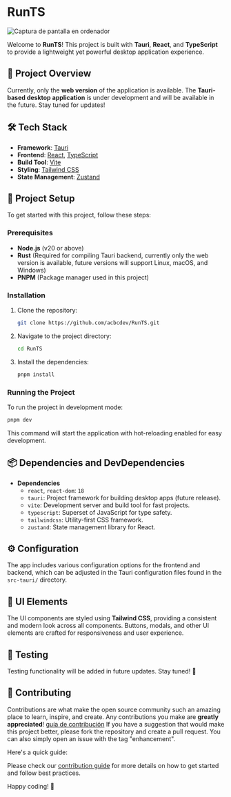 # RunTS 

![Captura de pantalla en ordenador](./web/public/runts.webp)

Welcome to **RunTS**! This project is built with **Tauri**, **React**, and **TypeScript** to provide a lightweight yet powerful desktop application experience.

## 🚀 Project Overview

Currently, only the **web version** of the application is available. The **Tauri-based desktop application** is under development and will be available in the future. Stay tuned for updates!

## 🛠 Tech Stack

- **Framework**: [Tauri](https://tauri.app/)
- **Frontend**: [React](https://reactjs.org/), [TypeScript](https://www.typescriptlang.org/)
- **Build Tool**: [Vite](https://vitejs.dev/)
- **Styling**: [Tailwind CSS](https://tailwindcss.com/)
- **State Management**: [Zustand](https://github.com/pmndrs/zustand)

## 📁 Project Setup

To get started with this project, follow these steps:

### Prerequisites
- **Node.js** (v20 or above)
- **Rust** (Required for compiling Tauri backend, currently only the web version is available, future versions will support Linux, macOS, and Windows)
- **PNPM** (Package manager used in this project)

### Installation
1. Clone the repository:
   ```bash
   git clone https://github.com/acbcdev/RunTS.git
   ```
2. Navigate to the project directory:
   ```bash
   cd RunTS
   ```
3. Install the dependencies:
   ```bash
   pnpm install
   ```

### Running the Project
To run the project in development mode:
```bash
pnpm dev
```
This command will start the application with hot-reloading enabled for easy development.

## 📦 Dependencies and DevDependencies

- **Dependencies**
  - `react`, `react-dom`: `18`
  - `tauri`: Project framework for building desktop apps (future release).
  - `vite`: Development server and build tool for fast projects.
  - `typescript`: Superset of JavaScript for type safety.
  - `tailwindcss`: Utility-first CSS framework.
  - `zustand`: State management library for React.

## ⚙️ Configuration
The app includes various configuration options for the frontend and backend, which can be adjusted in the Tauri configuration files found in the `src-tauri/` directory.

## 🎨 UI Elements
The UI components are styled using **Tailwind CSS**, providing a consistent and modern look across all components. Buttons, modals, and other UI elements are crafted for responsiveness and user experience.

## 🧪 Testing
Testing functionality will be added in future updates. Stay tuned! 🚧

## 🤝 Contributing
Contributions are what make the open source community such an amazing place to learn, inspire, and create. Any contributions you make are **greatly appreciated**!
[guía de contribución](https://github.com/acbcdev/RunTS/blob/master/CONTRIBUTING.md)
If you have a suggestion that would make this project better, please fork the repository and create a pull request. You can also simply open an issue with the tag "enhancement".

Here's a quick guide:



Please check our [contribution guide](https://github.com/acbcdev/RunTS/blob/master/CONTRIBUTING.md) for more details on how to get started and follow best practices.

Happy coding! 🚀
